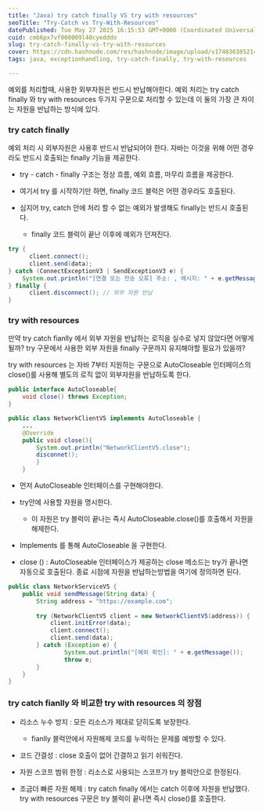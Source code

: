 ```yaml
---
title: "Java) try catch finally VS try with resources"
seoTitle: "Try-Catch vs Try-With-Resources"
datePublished: Tue May 27 2025 16:15:53 GMT+0000 (Coordinated Universal Time)
cuid: cmb6px7vf000009l40cyedddo
slug: try-catch-finally-vs-try-with-resources
cover: https://cdn.hashnode.com/res/hashnode/image/upload/v1748363852148/d96f52f8-5657-4df1-8143-c851c4685b59.png
tags: java, exceptionhandling, try-catch-finally, try-with-resources

---
```


예외를 처리할때, 사용한 외부자원은 반드시 반납해야한다. 예외 처리는 try catch finally 와 try with resources 두가지 구문으로 처리할 수 있는데 이 둘의 가장 큰 차이는 자원을 반납하는 방식에 있다.

### try catch finally

예외 처리 시 외부자원은 사용후 반드시 반납되어야 한다. 자바는 이것을 위해 어떤 경우라도 반드시 호출되는 finally 기능을 제공한다.

* try - catch - finally 구조는 정상 흐름, 예외 흐름, 마무리 흐름을 제공한다.
    
* 여기서 try 를 시작하기만 하면, finally 코드 블럭은 어떤 경우라도 호출된다.
    
* 심지어 try, catch 안에 처리 할 수 없는 예외가 발생해도 finally는 반드시 호출된다.
    
    * finally 코드 블럭이 끝난 이후에 예외가 던져진다.
        

```java
try {
      client.connect();
      client.send(data);
} catch (ConnectExceptionV3 | SendExceptionV3 e) {
	System.out.println("[연결 또는 전송 오류] 주소: , 메시지: " + e.getMessage());
} finally {
      client.disconnect(); // 외부 자원 반납
}
```

### try with resources

만약 try catch fianlly 에서 외부 자원을 반납하는 로직을 실수로 넣지 않았다면 어떻게 될까? try 구문에서 사용한 외부 자원을 finally 구문까지 유지해야할 필요가 있을까?

try with resources 는 자바 7부터 지원하는 구문으로 AutoCloseable 인터페이스의 close()를 사용해 별도의 로직 없이 외부자원을 반납하도록 한다.

```java
public interface AutoCloseable{
	void close() throws Exception;
}
```

```java
public class NetworkClientV5 implements AutoCloseable {
	...
	@Override
	public void close(){
		System.out.println("NetworkClientV5.close");
		disconnet();
		}
	}
```

* 먼저 AutoCloseable 인터페이스를 구현해야한다.
    
* try안에 사용할 자원을 명시한다.
    
    * 이 자원은 try 블럭이 끝나는 즉시 AutoCloseable.close()를 호출해서 자원을 해제한다.
        
* Implements 를 통해 AutoCloseable 을 구현한다.
    
* close () : AutoCloseable 인터페이스가 제공하는 close 메소드는 try가 끝나면 자동으로 호출된다. 종료 시점에 자원을 반납하는방법을 여기에 정의하면 된다.
    

```java
public class NetworkServiceV5 {
	public void sendMessage(String data) {
		String address = "https://example.com";
		
		try (NetworkClientV5 client = new NetworkClientV5(address)) {
			client.initError(data);
			client.connect();
			client.send(data);
		} catch (Exception e) {
				System.out.println("[예외 확인]: " + e.getMessage());
				throw e;
		}
	}
}
```

### try catch fianlly 와 비교한 try with resources 의 장점

* 리소스 누수 방지 : 모든 리소스가 제대로 닫히도록 보장한다.
    
    * fianlly 블럭안에서 자원해제 코드를 누락하는 문제를 예방할 수 있다.
        
* 코드 간결성 : close 호출이 없어 간결하고 읽기 쉬워진다.
    
* 자원 스코프 범위 한정 : 리소스로 사용되는 스코프가 try 블럭안으로 한정된다.
    
* 조금더 빠른 자원 해제 : try catch finally 에서는 catch 이후에 자원을 반납했다. try with resources 구문은 try 블럭이 끝나면 즉시 close()를 호출한다.